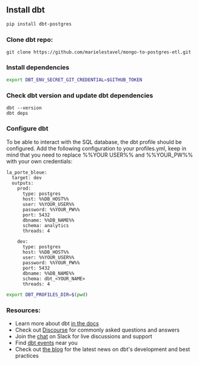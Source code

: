 ## Install dbt

```sh
pip install dbt-postgres
```

### Clone dbt repo:
```
git clone https://github.com/marielestavel/mongo-to-postgres-etl.git
```

### Install dependencies 

```sh
export DBT_ENV_SECRET_GIT_CREDENTIAL=$GITHUB_TOKEN
```

### Check dbt version and update dbt dependencies
```
dbt --version
dbt deps
```

### Configure dbt
To be able to interact with the SQL database, the dbt profile should be configured. 
Add the following configuration to your profiles.yml, keep in mind that you need to replace %%YOUR USER%% and %%YOUR_PW%% with your
own credentials:
```
la_porte_bleue:
  target: dev
  outputs:
    prod:
      type: postgres
      host: %%DB_HOST%%
      user: %%YOUR_USER%%
      password: %%YOUR_PW%%
      port: 5432
      dbname: %%DB_NAME%%
      schema: analytics
      threads: 4

    dev:
      type: postgres
      host: %%DB_HOST%%
      user: %%YOUR_USER%%
      password: %%YOUR_PW%%
      port: 5432
      dbname: %%DB_NAME%%
      schema: dbt_<YOUR_NAME>
      threads: 4
```


```sh
export DBT_PROFILES_DIR=$(pwd)
```

### Resources:
- Learn more about dbt [in the docs](https://docs.getdbt.com/docs/introduction)
- Check out [Discourse](https://discourse.getdbt.com/) for commonly asked questions and answers
- Join the [chat](https://community.getdbt.com/) on Slack for live discussions and support
- Find [dbt events](https://events.getdbt.com) near you
- Check out [the blog](https://blog.getdbt.com/) for the latest news on dbt's development and best practices
